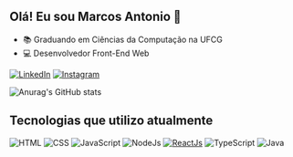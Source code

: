 ## Olá! Eu sou Marcos Antonio 👋

- 📚 Graduando em Ciências da Computação na UFCG
- 💻 Desenvolvedor Front-End Web
          
[![LinkedIn](https://img.shields.io/badge/LinkedIn-0077B5?style=for-the-badge&logo=linkedin&logoColor=white)](https://www.linkedin.com/in/marcos-antonio-18059b234/)
[![Instagram](https://img.shields.io/badge/Instagram-E4405F?style=for-the-badge&logo=instagram&logoColor=white)](https://www.instagram.com/marcos_sa16/)

![Anurag's GitHub stats](https://github-readme-stats.vercel.app/api?username=MarcosAntonio15243&show_icons=true&theme=dracula)

## Tecnologias que utilizo atualmente

![HTML](https://img.shields.io/badge/HTML5-E34F26?style=for-the-badge&logo=html5&logoColor=white)
![CSS](https://img.shields.io/badge/CSS3-1572B6?style=for-the-badge&logo=css3&logoColor=white)
![JavaScript](https://img.shields.io/badge/JavaScript-F7DF1E?style=for-the-badge&logo=javascript&logoColor=black)
![NodeJs](https://img.shields.io/badge/Node.js-43853D?style=for-the-badge&logo=node.js&logoColor=white)
[![ReactJs](https://img.shields.io/badge/React-20232A?style=for-the-badge&logo=react&logoColor=61DAFB)](https://react.dev/)
![TypeScript](https://img.shields.io/badge/TypeScript-007ACC?style=for-the-badge&logo=typescript&logoColor=white)
![Java](https://img.shields.io/badge/Java-ED8B00?style=for-the-badge&logo=openjdk&logoColor=white)
